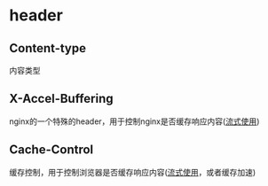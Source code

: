 # header

## Content-type

内容类型

## X-Accel-Buffering

nginx的一个特殊的header，用于控制nginx是否缓存响应内容([流式使用](../../%E8%AE%A1%E7%AE%97%E6%9C%BA%E8%AF%AD%E8%A8%80/PHP/%E5%8F%91%E9%80%81_%E6%8E%A5%E6%94%B6%E8%AF%B7%E6%B1%82.md))

## Cache-Control

缓存控制，用于控制浏览器是否缓存响应内容([流式使用](../../%E8%AE%A1%E7%AE%97%E6%9C%BA%E8%AF%AD%E8%A8%80/PHP/%E5%8F%91%E9%80%81_%E6%8E%A5%E6%94%B6%E8%AF%B7%E6%B1%82.md)，或者缓存加速)